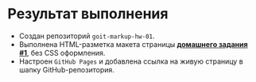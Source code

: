 # Результат выполнения 

- Создан репозиторий `goit-markup-hw-01`.
- Выполнена HTML-разметка макета страницы
  [**домашнего задания #1**](<https://www.figma.com/file/oTYBECAN79dXy19hzWObO4/Web-Studio-(Version-2.1)?node-id=0%3A1>), без CSS оформления.
- Настроен `GitHub Pages` и добавлена ссылка на живую страницу в шапку GitHub-репозитория.
